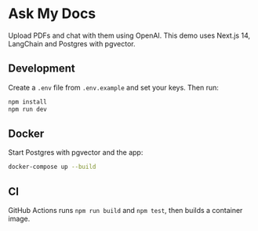 # Ask My Docs

Upload PDFs and chat with them using OpenAI. This demo uses Next.js 14, LangChain and Postgres with pgvector.

## Development

Create a `.env` file from `.env.example` and set your keys. Then run:

```bash
npm install
npm run dev
```

## Docker

Start Postgres with pgvector and the app:

```bash
docker-compose up --build
```

## CI

GitHub Actions runs `npm run build` and `npm test`, then builds a container image.
